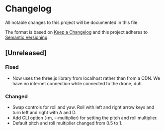 # Changelog
All notable changes to this project will be documented in this file.

The format is based on [Keep a Changelog](http://keepachangelog.com/en/1.0.0/)
and this project adheres to [Semantic Versioning](http://semver.org/spec/v2.0.0.html).

## [Unreleased]
### Fixed
- Now uses the three.js library from localhost rather than from a CDN.
We have no internet connection while connected to the drone, duh.
### Changed
- Swap controls for roll and yaw. Roll with left and right arrow keys
and turn left and right with A and D.
- Add CLI option (-m, --multiplier) for setting the pitch and roll
multiplier.
- Default pitch and roll multiplier changed from 0.5 to 1.